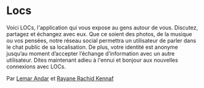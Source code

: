 # Locs

Voici LOCs, l'application qui vous expose au gens autour de vous. 
Discutez, partagez et échangez avec eux. 
Que ce soient des photos, de la musique ou vos pensées, notre réseau social permettra un utilisateur de parler dans le chat public de sa localisation. 
De plus, votre identité est anonyme jusqu’au moment d’accepter l’échange d’information avec un autre utilisateur. 
Dites maintenant adieu à l'ennui et bonjour aux nouvelles connexions avec LOCs.

Par [Lemar Andar](https://github.com/Nicaus) et [Rayane Rachid Kennaf](https://github.com/qRayne)


